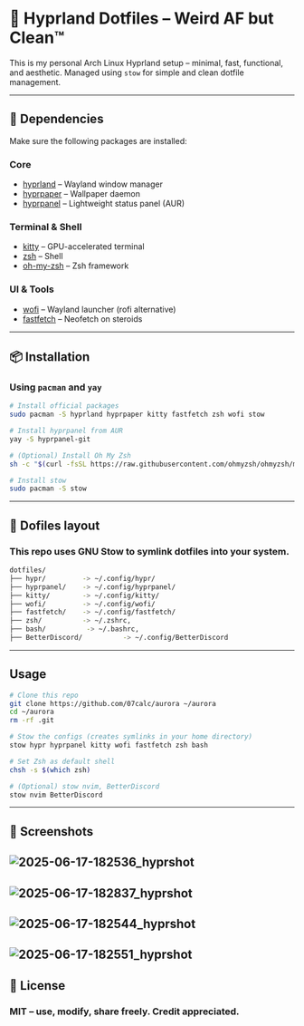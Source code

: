# 🌿 Hyprland Dotfiles – Weird AF but Clean™

This is my personal Arch Linux Hyprland setup – minimal, fast, functional, and aesthetic. Managed using `stow` for simple and clean dotfile management.

---

## 🧰 Dependencies

Make sure the following packages are installed:

### Core
- [hyprland](https://github.com/hyprwm/Hyprland) – Wayland window manager
- [hyprpaper](https://github.com/hyprwm/hyprpaper) – Wallpaper daemon
- [hyprpanel](https://github.com/Jas-SinghFSU/HyprPanel) – Lightweight status panel (AUR)

### Terminal & Shell
- [kitty](https://sw.kovidgoyal.net/kitty/) – GPU-accelerated terminal
- [zsh](https://www.zsh.org/) – Shell
- [oh-my-zsh](https://ohmyz.sh/) – Zsh framework

### UI & Tools
- [wofi](https://github.com/SimplyCEO/wofi) – Wayland launcher (rofi alternative)
- [fastfetch](https://github.com/fastfetch-cli/fastfetch) – Neofetch on steroids

---

## 📦 Installation

### Using `pacman` and `yay`

```bash
# Install official packages
sudo pacman -S hyprland hyprpaper kitty fastfetch zsh wofi stow

# Install hyprpanel from AUR
yay -S hyprpanel-git

# (Optional) Install Oh My Zsh
sh -c "$(curl -fsSL https://raw.githubusercontent.com/ohmyzsh/ohmyzsh/master/tools/install.sh)"

# Install stow
sudo pacman -S stow
```

---

## 📁 Dofiles layout
### This repo uses GNU Stow to symlink dotfiles into your system.
```bash
dotfiles/
├── hypr/         -> ~/.config/hypr/
├── hyprpanel/    -> ~/.config/hyprpanel/
├── kitty/        -> ~/.config/kitty/
├── wofi/         -> ~/.config/wofi/
├── fastfetch/    -> ~/.config/fastfetch/
├── zsh/          -> ~/.zshrc,
├── bash/          -> ~/.bashrc,
├── BetterDiscord/          -> ~/.config/BetterDiscord

```

---

## Usage
```bash
# Clone this repo
git clone https://github.com/07calc/aurora ~/aurora
cd ~/aurora
rm -rf .git

# Stow the configs (creates symlinks in your home directory)
stow hypr hyprpanel kitty wofi fastfetch zsh bash

# Set Zsh as default shell
chsh -s $(which zsh)

# (Optional) stow nvim, BetterDiscord
stow nvim BetterDiscord
```

---


## 📸 Screenshots
![2025-06-17-182536_hyprshot](https://github.com/user-attachments/assets/9e1f4c36-a3d6-41d7-aeaa-240071c60215)
---
![2025-06-17-182837_hyprshot](https://github.com/user-attachments/assets/6e93bbc6-4361-45c9-8687-79d903cc60dc)
---
![2025-06-17-182544_hyprshot](https://github.com/user-attachments/assets/6d5723b1-577e-43b7-b55b-101afe7aba96)
---
![2025-06-17-182551_hyprshot](https://github.com/user-attachments/assets/7bf15723-b17f-4def-ae92-cc0e5daeb5e0)
---


## 📜 License
### MIT – use, modify, share freely. Credit appreciated.
